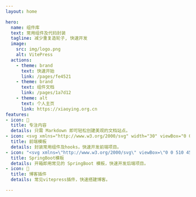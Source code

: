 ```yaml
---
layout: home

hero:
  name: 组件库
  text: 常用组件及代码封装
  tagline: 减少重复造轮子, 快速开发
  image:
    src: img/logo.png
    alt: VitePress
  actions:
    - theme: brand
      text: 快速开始
      link: /pages/fe4521
    - theme: brand
      text: 组件文档
      link: /pages/1a7d12
    - theme: alt
      text: 个人主页
      link: https://xiaoying.org.cn
features:
- icon: 📝
  title: 专注内容
  details: 只需 Markdown 即可轻松创建美观的文档站点。
- icon: <svg xmlns="http://www.w3.org/2000/svg" width="30" viewBox="0 0 256 220.8"><path fill="#41B883" d="M204.8 0H256L128 220.8 0 0h97.92L128 51.2 157.44 0h47.36Z"/><path fill="#41B883" d="m0 0 128 220.8L256 0h-51.2L128 132.48 50.56 0H0Z"/><path fill="#35495E" d="M50.56 0 128 133.12 204.8 0h-47.36L128 51.2 97.92 0H50.56Z"/></svg>
  title: 前端模板
  details: 封装常用组件及hooks，快速开发前端项目。
- icon: "<svg xmlns=\"http://www.w3.org/2000/svg\" viewBox=\"0 0 510 457.8\" width=\"100\" height=\"90\"><path fill=\"#6DB33F\" d=\"M503.5,201.4L403,27.5C394.3,12.4,372.9,0,355.4,0H154.6c-17.4,0-38.9,12.4-47.6,27.5L6.6,201.4c-8.7,15.1-8.7,39.8,0,54.9l100.4,174c8.7,15.1,30.1,27.5,47.6,27.5h200.9c17.4,0,38.8-12.4,47.6-27.5l100.4-174C512.2,241.2,512.2,216.5,503.5,201.4z M233.3,96.2c0-11.4,9.3-20.7,20.7-20.7c11.4,0,20.7,9.3,20.7,20.7v123.7c0,11.4-9.3,20.7-20.7,20.7c-11.4,0-20.7-9.3-20.7-20.7V96.2z M254,360.3c-77.4,0-140.4-63-140.4-140.4c0.1-44.4,21.1-86.1,56.7-112.7c8.2-6.1,19.7-4.4,25.8,3.8s4.4,19.7-3.8,25.8c-45.9,34.1-55.5,99-21.4,144.9s99,55.5,144.9,21.4c26.3-19.5,41.8-50.4,41.8-83.2c-0.1-32.9-15.7-63.8-42.2-83.4c-8.2-6-9.9-17.6-3.9-25.8s17.6-9.9,25.8-3.9c35.9,26.5,57,68.5,57.1,113.1C394.4,297.4,331.4,360.3,254,360.3z\"/></svg>"
  title: SpringBoot模板
  details: 开箱即用常见的 SpringBoot 模板，快速开发后端项目。
- icon: 🚀
  title: 博客插件
  details: 常见vitepress插件，快速搭建博客。

---
```


<style>
:root {
  --vp-home-hero-name-color: transparent;
  --vp-home-hero-name-background: -webkit-linear-gradient(120deg, #bd34fe 30%, #41d1ff);


  --vp-home-hero-image-background-image: linear-gradient(-45deg, #bd34fe 50%, #47caff 50%);
  --vp-home-hero-image-filter: blur(44px);
}

@media (min-width: 640px) {
  :root {
    --vp-home-hero-image-filter: blur(56px);
  }
}

@media (min-width: 960px) {
  :root {
    --vp-home-hero-image-filter: blur(68px);
  }
}
</style>


